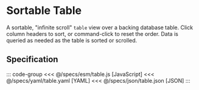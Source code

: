 <script setup>
  import { reset } from '@uwdata/vgplot';
  reset();
</script>

# Sortable Table

A sortable, "infinite scroll" `table` view over a backing database table.
Click column headers to sort, or command-click to reset the order.
Data is queried as needed as the table is sorted or scrolled.


<Example spec="/specs/yaml/table.yaml" />

## Specification

::: code-group
<<< @/specs/esm/table.js [JavaScript]
<<< @/specs/yaml/table.yaml [YAML]
<<< @/specs/json/table.json [JSON]
:::
